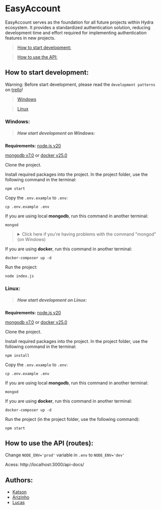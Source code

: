 # EasyAccount

EasyAccount serves as the foundation for all future projects within Hydra ecosystem. It provides a standardized authentication solution, reducing development time and effort required for implementing authentication features in new projects.

> [How to start development:](#dev)

> [How to use the API:](#routes)

<a name="dev"></a>
## How to start development:

Warning: Before start development, please read the `development patterns` on [trello](https://trello.com/b/qx2R8rNb/easyaccount)!

> [Windows](#windows)

> [Linux](#linux)


<a name="windows"></a>
### Windows:
> ##### How start development on Windows:
**Requirements:**
[node.js v20](https://nodejs.org/en/download/)

[mongodb v7.0](https://fastdl.mongodb.org/windows/mongodb-windows-x86_64-7.0.5-signed.msi)
or
[docker v25.0](https://www.docker.com/products/docker-desktop/)

Clone the project.

Install required packages into the project. In the project folder, use the following command in the terminal:

  ```
npm start
  ```

Copy the `.env.example` to `.env`:
  ```
cp .env.example .env
  ```
If you are using local **mongodb**, run this command in another terminal:
  ```
mongod
  ```

<blockquote> 
<details>
  <summary> Click here if you're having problems with the command "mongod" (on Windows)</summary>
  <blockquote> 
   
    Reinstall MongoDB as usual and wait until Compass appears. If it doesn't, uninstall and reinstall. 
    Copy the installation path; we'll need it.
    Open a command prompt (cmd.exe) as an administrator.
    Type: cd C:\
    Then: md "\data\db"
    After that: "C:\Program Files\MongoDB\Server\4.2\bin\mongod.exe" --dbpath="c:\data\db"
    Press "CTRL+C" and close cmd.exe.
    Copy the installation path up to the "bin" folder, for example: C:\Program Files\MongoDB\Server\YOUR_MONGODB_VERSION\bin
    Go to system properties and add to the system environment variables (search on Google) in "PATH":
    Double-click on PATH in "System Environment Variables".
    Click on "New"
    Paste the copied path and click OK.
 </blockquote>
</details>
</blockquote>

If you are using **docker**, run this command in another terminal:
  ```
docker-composer up -d
  ```

Run the project:

  ```
node index.js
  ```

<a name="linux"></a>
### Linux:
> #####  How start development on Linux:
**Requirements:**
[node.js v20](https://nodejs.org/en/download/)

[mongodb v7.0](https://fastdl.mongodb.org/windows/mongodb-windows-x86_64-7.0.5-signed.msi)
or
[docker v25.0](https://www.docker.com/products/docker-desktop/)

Clone the project.

Install required packages into the project. In the project folder, use the following command in the terminal:

  ```
npm install
  ```

Copy the `.env.example` to `.env`:
  ```
cp .env.example .env
  ```

If you are using local **mongodb**, run this command in another terminal:

  ```
mongod
  ```
If you are using **docker**, run this command in another terminal:
  ```
docker-composer up -d
  ```

Run the project (in the project folder, use the following command):

  ```
npm start
  ```

<a name="routes"></a>
## How to use the API (routes):

Change `NODE_ENV='prod'` variable in `.env` to  `NODE_ENV='dev'`

Acess: http://localhost:3000/api-docs/


## Authors:
- [Katson](https://github.com/katson1)
- [Arizinho](https://github.com/arimateia98)
- [Lucas](https://github.com/lucasjarrier)
